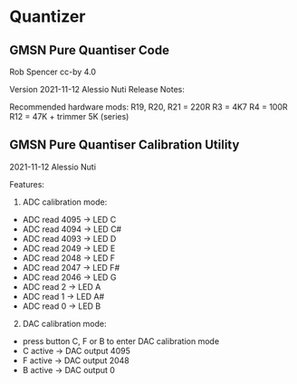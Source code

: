 # Quantizer

## GMSN Pure Quantiser Code
Rob Spencer cc-by 4.0

Version 2021-11-12 Alessio Nuti
Release Notes:

Recommended hardware mods:
  R19, R20, R21 = 220R
  R3 = 4K7
  R4 = 100R
  R12 = 47K + trimmer 5K (series)

## GMSN Pure Quantiser Calibration Utility
2021-11-12
Alessio Nuti

Features:
1) ADC calibration mode:
- ADC read 4095 -> LED C
- ADC read 4094 -> LED C#
- ADC read 4093 -> LED D
- ADC read 2049 -> LED E
- ADC read 2048 -> LED F
- ADC read 2047 -> LED F#
- ADC read 2046 -> LED G
- ADC read 2 -> LED A
- ADC read 1 -> LED A#
- ADC read 0 -> LED B

2) DAC calibration mode:
- press button C, F or B to enter DAC calibration mode
- C active -> DAC output 4095
- F active -> DAC output 2048
- B active -> DAC output 0




